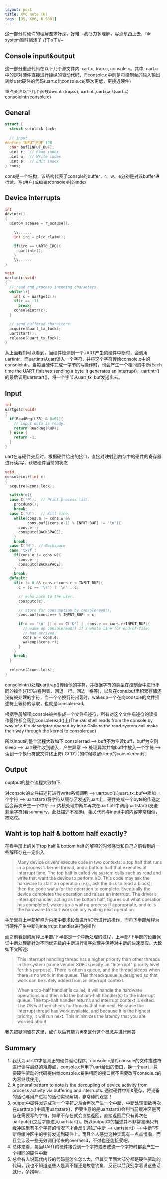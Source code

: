 ```yaml
---
layout: post
title: XV6 note (6)
tags: [OS, XV6, 6.S081]
---
```


这一部分对硬件的理解要求好深，好难....我尽力多理解，写点东西上去，file system暂时搁浅了 /(ㄒoㄒ)/~

## **Console input&output**

这一部分重点代码在以下几个源文件内: uart.c, trap.c, console.c。其中, uart.c中的是对硬件直接进行操纵的驱动代码，而console.c中则是将控制台的输入输出转给uart硬件的代码(uart.c比console.c的层次更低，更接近硬件)

重点关注以下几个函数devintr(trap.c), uartintr,uartstart(uart.c) consoleintr(console.c)

## **General**

```c
struct {
  struct spinlock lock;
  
  // input
#define INPUT_BUF 128
  char buf[INPUT_BUF];
  uint r;  // Read index
  uint w;  // Write index
  uint e;  // Edit index
} cons;
```

cons是一个结构，该结构代表了console的buffer，r、w、e分别是对该buffer进行读、写(用户)或编辑(console)时的index

## **Device interrupts**

```c
int
devintr()
{
  uint64 scause = r_scause();

    \\......
    int irq = plic_claim();

    if(irq == UART0_IRQ){
      uartintr();
    }
    \\......
}
```

```c
void
uartintr(void)
{
  // read and process incoming characters.
  while(1){
    int c = uartgetc();
    if(c == -1)
      break;
    consoleintr(c);
  }

  // send buffered characters.
  acquire(&uart_tx_lock);
  uartstart();
  release(&uart_tx_lock);
}
```

从上面我们可以看到，当硬件检测到一个UART产生的硬件中断时，会调用uartintr，而uartintr从uart读入一个字符，并将这个字符传给console.c中的consoleintr。当每当硬件完成一字节的写操作时，也会产生一个相同的中断(Each time the UART finishes sending a byte, it generates an interrupt)，uartintr()的最后调用uartstart()，将一个字节从uart_tx_buf发送出去。

## **Input**

```c
int
uartgetc(void)
{
  if(ReadReg(LSR) & 0x01){
    // input data is ready.
    return ReadReg(RHR);
  } else {
    return -1;
  }
}
```

uart在与硬件交互时，根据硬件给出的接口，直接对映射到内存中的硬件的寄存器进行读/写，获取硬件当前的状态

```c
void
consoleintr(int c)
{
  acquire(&cons.lock);

  switch(c){
  case C('P'):  // Print process list.
    procdump();
    break;
  case C('U'):  // Kill line.
    while(cons.e != cons.w &&
          cons.buf[(cons.e-1) % INPUT_BUF] != '\n'){
      cons.e--;
      consputc(BACKSPACE);
    }
    break;
  case C('H'): // Backspace
  case '\x7f':
    if(cons.e != cons.w){
      cons.e--;
      consputc(BACKSPACE);
    }
    break;
  default:
    if(c != 0 && cons.e-cons.r < INPUT_BUF){
      c = (c == '\r') ? '\n' : c;

      // echo back to the user.
      consputc(c);

      // store for consumption by consoleread().
      cons.buf[cons.e++ % INPUT_BUF] = c;

      if(c == '\n' || c == C('D') || cons.e == cons.r+INPUT_BUF){
        // wake up consoleread() if a whole line (or end-of-file)
        // has arrived.
        cons.w = cons.e;
        wakeup(&cons.r);
      }
    }
    break;
  }
  
  release(&cons.lock);
}
```

consoleintr()处理uarttrap()传给他的字符，并根据字符的类型在控制台中进行不同的操作(打印进程列表、回退一行、回退一格等)，以及在cons.buf里积累存储还没有被处理的字符，当一个个换行符出现时，wakeup一个在向console的文件描述符上等待的读取，也就是consoleread。

根据手册解释,console被抽象成一个文件描述符，所有对这个文件描述符的读操作最终都会落到consoleread()上(The xv6 shell reads from the console by way of a file descriptor opened by init.c.Calls to the read system call make their way through the kernel to consoleread)

所以input的整个流程大致如下 consoleread --> buff不为空读buff，buff为空则sleep --> uart硬件收到输入，产生异常 --> 处理异常并向buff中放入一个字符 --> 读到一个换行符或文件终止符( C('D') )的时候唤醒sleep的consoleread们

## **Output**

ouptput的整个流程大致如下:

  对console的文件描述符进行write系统调用 --> uartpuc()向uart_tx_buf中添加一个字符 --> uartstart()将字符从缓存区发送到uart上，硬件完成一个byte的传送之后会再次产生一个中断 --> 内核处理中断并再次在uartintr中调用uartstart()发送剩余字符(看summary，此处描述不准确)，相关代码与input中的内容非常相似，故略过。

## **Waht is top half & bottom half exactly?**

在看手册上的关于top half & bottom half 的解释的时候感觉和自己之前看到的一些解释存在一定出入

> Many device drivers execute code in two contexts: a top half that runs in a process’s kernel thread, and a bottom half that executes at interrupt time. The top half is called via system calls such as read and write that want the device to perform I/O. This code may ask the hardware to start an operation (e.g., ask the disk to read a block); then the code waits for the operation to complete. Eventually the device completes the operation and raises an interrupt. The driver’s interrupt handler, acting as the bottom half, figures out what operation has completed, wakes up a waiting process if appropriate, and tells the hardware to start work on any waiting next operation.

手册里将上半部解释为内核中要求设备进行I/O所进行的操作，而将下半部解释为当硬件产生中断时interrupt handler进行的操作

而之前看到的解释上半部/下半部是一个中断处理的过程，上半部/下半部的设置保证中断处理能针对不同优先级的中断进行排序处理并保持对中断的快速反应。大致如下文所述:
> This interrupt handling thread has a higher priority than other threads in the system (some vendor SDKs specify an "Interrupt" priority level for this purpose). There is often a queue, and the thread sleeps when there is no work in the queue. This thread/queue is designed so that work can be safely added from an interrupt context.

> When a top-half handler is called, it will handle the hardware operations and then add the bottom-half handler(s) to the interrupt queue. The top-half handler returns and interrupt context is exited. The OS will then check for threads that run next. Because the interrupt thread has work available, and because it is the highest priority, it will run next. This minimizes the latency that you are worried about.

我先把疑问留在这里，或许以后有能力再来区分这个概念并进行解答

## **Summary**

1. 我认为uart中才是真正的硬件驱动程序，console.c是对console的文件描述符进行读写最终的落脚点，console.c利用了uart给出的借口，换一个uart，只要硬件驱动的代码提供给console.c提供相同的接口就不需要改写console.c的内容继续使用。
2. A general pattern to note is the decoupling of device activity from process activity via buffering and interrupts. 通过硬件中断&缓存，将设备的活动与用户进程的活动实现解耦，非常棒的观念！
3. output中硬件发送成功一个字符之后会再次产生一个中断，中断处理函数再次在uarttrap()中调用uartstart()，但要注意的是uartstart()会判当前缓冲区是否存在需要写的字符，如果不存在就会直接返回，直接返回后只有再次在uartputc()之后才能进入uartstart()。所以output中的描述并不非常准确只有缓冲区里有多个字符的情况下才会反复通过"中断 --> uartstart() --> 中断"不断将缓冲区中的字符发送到硬件上。而且个人感觉这种实现有一点点慢嘞，而且会涉及一些无效调用带来的overhead，不过也还能接受吧。
4. 总体来看，每当UART的硬件接受到一个字符或者成送一个字符时都会产生一个相同的硬件中断
5. 总会有人说现代内核的代码量怎么怎么大，但其实里面大部分都是硬件驱动的代码，我也不知道这些人是真不懂还是故意钓鱼，反正以后我别学着说这些话就行，多捞啊....
